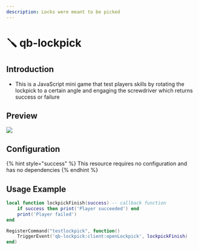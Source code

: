 ```yaml
---
description: Locks were meant to be picked
---
```


# 🪛 qb-lockpick

## Introduction

-   This is a JavaScript mini game that test players skills by rotating the lockpick to a certain angle and engaging the screwdriver which returns success or failure

## Preview

![](../.gitbook/assets/lockpick.png)

## Configuration

{% hint style="success" %}
This resource requires no configuration and has no dependencies
{% endhint %}

## Usage Example

```lua
local function lockpickFinish(success) -- callback function
	if success then print('Player succeeded') end
	print('Player failed')
end

RegisterCommand("testlockpick", function()
	TriggerEvent('qb-lockpick:client:openLockpick', lockpickFinish)
end)
```
